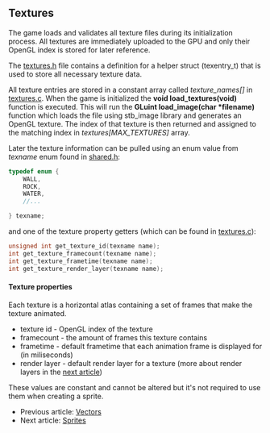 ## Textures
The game loads and validates all texture files during its initialization process. All textures are immediately uploaded to the GPU
and only their OpenGL index is stored for later reference. 

The [textures.h](../../rogal/source/render/textures.h) file contains a definition
for a helper struct (texentry_t) that is used to store all necessary texture data.

All texture entries are stored in a constant array called *texture_names[]* in [textures.c](../../rogal/source/render/textures.c). When
the game is initialized the **void load_textures(void)** function is executed. This will run the __GLuint load_image(char *filename)__ function
which loads the file using stb_image library and generates an OpenGL texture. The index of that texture is then returned and assigned to the
matching index in *textures[MAX_TEXTURES]* array.

Later the texture information can be pulled using an enum value from *texname* enum found in [shared.h](../../rogal/headers/shared.h):

```c
typedef enum {
	WALL,
	ROCK,
	WATER,
    //...

} texname;
```

and one of the texture property getters (which can be found in [textures.c](../../rogal/source/render/textures.c)):

```c
unsigned int get_texture_id(texname name);
int get_texture_framecount(texname name);
int get_texture_frametime(texname name);
int get_texture_render_layer(texname name);
```

#### Texture properties
Each texture is a horizontal atlas containing a set of frames that make the texture animated.
- texture id - OpenGL index of the texture
- framecount - the amount of frames this texture contains
- frametime - default frametime that each animation frame is displayed for (in miliseconds)
- render layer - default render layer for a texture (more about render layers in the [next article](sprites.md))

These values are constant and cannot be altered but it's not required to use them when creating a sprite.

- Previous article: [Vectors](vectors.md)
- Next article: [Sprites](sprites.md)